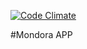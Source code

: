 [![Code Climate](https://codeclimate.com/github/mondora/mnd-website.png)](https://codeclimate.com/github/mondora/mnd-website)

#Mondora APP
